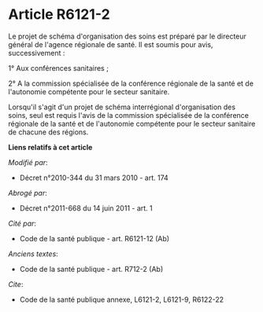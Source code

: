 # Article R6121-2

Le projet de schéma d'organisation des soins est préparé par le directeur général de l'agence régionale de santé. Il est
soumis pour avis, successivement :

1° Aux conférences sanitaires ;

2° A la commission spécialisée de la conférence régionale de la santé et de l'autonomie compétente pour le secteur sanitaire.

Lorsqu'il s'agit d'un projet de schéma interrégional d'organisation des soins, seul est requis l'avis de la commission
spécialisée de la conférence régionale de la santé et de l'autonomie compétente pour le secteur sanitaire de chacune des
régions.

**Liens relatifs à cet article**

_Modifié par_:

  - Décret n°2010-344 du 31 mars 2010 - art. 174

_Abrogé par_:

  - Décret n°2011-668 du 14 juin 2011 - art. 1

_Cité par_:

  - Code de la santé publique - art. R6121-12 (Ab)

_Anciens textes_:

  - Code de la santé publique - art. R712-2 (Ab)

_Cite_:

  - Code de la santé publique annexe, L6121-2, L6121-9, R6122-22

